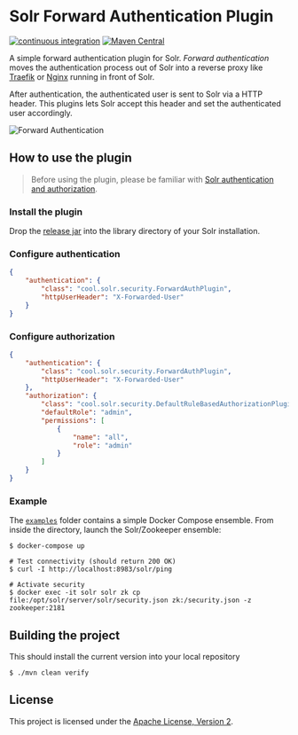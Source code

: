 # Solr Forward Authentication Plugin

[![continuous integration](https://github.com/solr-cool/solr-forward-authentication-plugin/actions/workflows/ci.yaml/badge.svg)](https://github.com/solr-cool/solr-forward-authentication-plugin/actions/workflows/ci.yaml)
[![Maven Central](https://img.shields.io/maven-central/v/cool.solr/solr-forward-authentication-plugin)](https://search.maven.org/artifact/cool.solr/solr-forward-authentication-plugin/)


A simple forward authentication plugin for Solr. _Forward authentication_ moves
the authentication process out of Solr into a reverse proxy like
[Traefik](https://doc.traefik.io/traefik/middlewares/http/forwardauth/) or
[Nginx](https://docs.nginx.com/nginx/admin-guide/security-controls/configuring-subrequest-authentication/) running in front of Solr.

After authentication, the authenticated user is sent to Solr via a HTTP header.
This plugins lets Solr accept this header and set the authenticated user
accordingly.


![Forward Authentication](https://doc.traefik.io/traefik/assets/img/middleware/authforward.png)

## How to use the plugin

> Before using the plugin, please be familiar with
> [Solr authentication and authorization](https://solr.apache.org/guide/8_11/authentication-and-authorization-plugins.html).

### Install the plugin

Drop the
[release jar](https://github.com/solr-cool/solr-forward-authentication-plugin/releases)
into the library directory of your Solr installation.

### Configure authentication

```json
{
    "authentication": {
        "class": "cool.solr.security.ForwardAuthPlugin",
        "httpUserHeader": "X-Forwarded-User"
    }
}
```

### Configure authorization

```json
{
    "authentication": {
        "class": "cool.solr.security.ForwardAuthPlugin",
        "httpUserHeader": "X-Forwarded-User"
    },
    "authorization": {
        "class": "cool.solr.security.DefaultRuleBasedAuthorizationPlugin",
        "defaultRole": "admin",
        "permissions": [
            {
                "name": "all",
                "role": "admin"
            }
        ]
    }
}
```

### Example

The [`examples`](examples/) folder contains a simple Docker Compose ensemble.
From inside the directory, launch the Solr/Zookeeper ensemble:

```shell
$ docker-compose up

# Test connectivity (should return 200 OK)
$ curl -I http://localhost:8983/solr/ping

# Activate security
$ docker exec -it solr solr zk cp file:/opt/solr/server/solr/security.json zk:/security.json -z zookeeper:2181
```

## Building the project

This should install the current version into your local repository

    $ ./mvn clean verify

## License

This project is licensed under the [Apache License, Version 2](http://www.apache.org/licenses/LICENSE-2.0.html).
